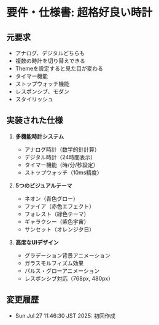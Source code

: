 # 要件・仕様書: 超格好良い時計

## 元要求
- アナログ、デジタルどちらも
- 複数の時計を切り替えできる
- Themeを設定すると見た目が変わる
- タイマー機能
- ストップウォッチ機能
- レスポンシブ、モダン
- スタイリッシュ

## 実装された仕様
1. **多機能時計システム**
   - アナログ時計（数学的針計算）
   - デジタル時計（24時間表示）
   - タイマー機能（時/分/秒設定）
   - ストップウォッチ（10ms精度）

2. **5つのビジュアルテーマ**
   - ネオン（青色グロー）
   - ファイア（赤色エフェクト）
   - フォレスト（緑色テーマ）
   - ギャラクシー（紫色宇宙）
   - サンセット（オレンジ夕日）

3. **高度なUIデザイン**
   - グラデーション背景アニメーション
   - ガラスモルフィズム効果
   - パルス・グローアニメーション
   - レスポンシブ対応（768px, 480px）

## 変更履歴
- Sun Jul 27 11:46:30 JST 2025: 初回作成